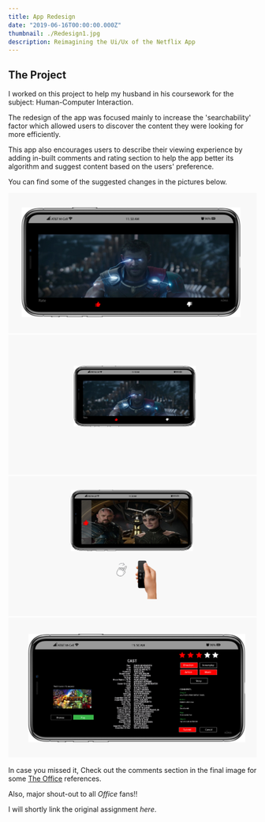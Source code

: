 ```yaml
---
title: App Redesign
date: "2019-06-16T00:00:00.000Z"
thumbnail: ./Redesign1.jpg
description: Reimagining the Ui/Ux of the Netflix App
---
```



## The Project

I worked on this project to help my husband in his coursework for the subject: Human-Computer Interaction.
   
The redesign of the app was focused mainly to increase the 'searchability' factor which allowed users to discover the content they were looking for more efficiently. 

This app also encourages users to describe their viewing experience by adding in-built comments and rating section to help the app better its algorithm and suggest content based on the users' preference.

You can find some of the suggested changes in the pictures below.

![Redesign](./Redesign4.jpg)
![Redesign](./Redesign3.jpg)
![Redesign](./Redesign5.jpg)
![Redesign](./Redesign2.jpg)

In case you missed it, Check out the comments section in the final image for some [The Office](https://www.imdb.com/title/tt0386676/) references.  

Also, major shout-out to all *Office* fans!! 

I will shortly link the original assignment _here_. 